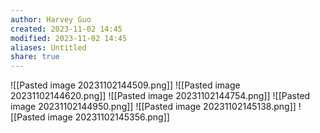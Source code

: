 ```yaml
---
author: Harvey Guo
created: 2023-11-02 14:45
modified: 2023-11-02 14:45
aliases: Untitled
share: true
---
```

![[Pasted image 20231102144509.png]]
![[Pasted image 20231102144620.png]]
![[Pasted image 20231102144754.png]]
![[Pasted image 20231102144950.png]]
![[Pasted image 20231102145138.png]]
![[Pasted image 20231102145356.png]]
